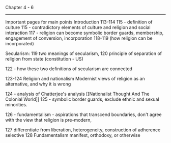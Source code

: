 Chapter 4 - 6

---

Important pages for main points
Introduction 113-114
115 - definition of culture
115 - contradictory elements of culture and religion and social interaction
117 - religion can become symbolic border guards, membership, engagement of conversion, incorporation
118-119 (how religion can be incorporated)

Secularism:
119 two meanings of secularism, 120 principle of separation of religion from state (constitution - US)

122 - how these two definitions of secularism are connected

123-124
Religion and nationalism
Modernist views of religion as an alternative, and why it is wrong

124 - analysis of Chatterjee's analysis [[Nationalist Thought And The Colonial World]]
125 - symbolic border guards, exclude ethnic and sexual minorities.

126 - fundamentalism - aspirations that transcend boundaries, don't agree with the view that religion is pre-modern, 

127 differentiate from liberation, heterogeneity, construction of adherence selective
128 Fundamentalism manifest, orthodoxy, or otherwise
